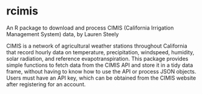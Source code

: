 # rcimis
An R package to download and process CIMIS (California Irrigation Management System) data, by Lauren Steely

CIMIS is a network of agricultural weather stations throughout California that record hourly data on temperature, precipitation, windspeed, humidity, solar radiation, and reference evapotranspiration. This package provides simple functions to fetch data from the CIMIS API and store it in a tidy data frame, without having to know how to use the API or process JSON objects. Users must have an API key, which can be obtained from the CIMIS website after registering for an account.
